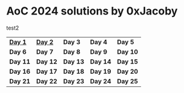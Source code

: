 # AoC 2024 solutions by 0xJacoby

test2

<table><tr>
  <td><a href='Day1/src/Day1.java'><b>Day 1</b></a></td>
  <td><a href='Day2/src/Day2.java'><b>Day 2</b></a></td>
  <td><a><b>Day 3</b></a></td>
  <td><a><b>Day 4</b></a></td>
  <td><a><b>Day 5</b></a></td>
</tr><tr>
  <td><a><b>Day 6</b></a></td>
  <td><a><b>Day 7</b></a></td>
  <td><a><b>Day 8</b></a></td>
  <td><a><b>Day 9</b></a></td>
  <td><a><b>Day 10</b></a></td>
</tr><tr>
  <td><a><b>Day 11</b></a></td>
  <td><a><b>Day 12</b></a></td>
  <td><a><b>Day 13</b></a></td>
  <td><a><b>Day 14</b></a></td>
  <td><a><b>Day 15</b></a></td>
</tr><tr>
  <td><a><b>Day 16</b></a></td>
  <td><a><b>Day 17</b></a></td>
  <td><a><b>Day 18</b></a></td>
  <td><a><b>Day 19</b></a></td>
  <td><a><b>Day 20</b></a></td>
</tr><tr>
  <td><a><b>Day 21</b></a></td>
  <td><a><b>Day 22</b></a></td>
  <td><a><b>Day 23</b></a></td>
  <td><a><b>Day 24</b></a></td>
  <td><a><b>Day 25</b></a></td>
</tr></table>
